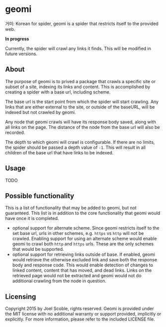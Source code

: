# geomi
거미: Korean for spider, geomi is a spider that restricts itself to the provided web.

__In progress__

Currently, the spider will crawl any links it finds. This will be modified in future versions.

## About
The purpose of geomi is to prived a package that crawls a specific site or subset of a site, indexing its links and content. This is accomplished by creating a spider with a base url, including scheme.

The base url is the start point from which the spider will start crawling. Any links that are either external to the site, or outside of the baseURL, will be indexed but not crawled by geomi.

Any node that geomi crawls will have its response body saved, along with all links on the page. The distance of the node from the base url will also be recorded.

The depth to which geomi will crawl is configurable. If there are no limits, the spider should be passed a depth value of `-1`. This will result in all children of the base url that have links to be indexed.

## Usage
TODO


## Possible functionality
This is a list of functionality that may be added to geomi, but not guaranteed. This list is in addition to the core functionality that geomi would have once it is completed.

* optional support for alternate scheme. Since geomi restricts itself to the set base url, urls in other schemes, e.g. `https` vs `http` will not be crawled. Enabling support for using an alternate scheme would enable geomi to crawl both `http` and `https` urls. These are the only schemes that would be supported.
* optional support for retrieving links outside of base. If enabled, geomi would retrieve the otherwise excluded link and save both the response body and response code. This would enable detection of changes to linked content, content that has moved, and dead links. Links on the retrieved page would not be extracted and geomi would not do additional crawling from the node in question.

## Licensing
Copyright 2015 by Joel Scoble, rights reserved.
Geomi is provided under the MIT license with no additional warranty or support provided, implicitly or explicitly. For more information, please refer to the included LICENSE file.
